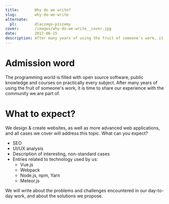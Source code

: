 ```yaml
---
title:       Why do we write?
slug:        why-do-we-write
alternate:
  pl:        dlaczego-piszemy
cover:       /images/why-do-we-write__cover.jpg
date:        2017-06-15
description: After many years of using the fruit of someone's work, it is time to share our experience with the community we are part of.
---
```


# Admission word

The programming world is filled with open source software, public knowledge and courses on practically every subject. After many years of using the fruit of someone's work, it is time to share our experience with the community we are part of.

# What to expect?

We design & create websites, as well as more advanced web applications, and all cases we cover will address this topic. What can you expect?
  - SEO
  - UI/UX analysis
  - Description of interesting, non-standard cases
  - Entries related to technology used by us:
    - Vue.js
    - Webpack
    - Node.js, npm, Yarn
    - Meteor.js

We will write about the problems and challenges encountered in our day-to-day work, and about the solutions we propose.
